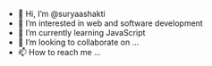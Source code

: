 - 👋 Hi, I’m @suryaashakti
- 👀 I’m interested in web and software development
- 🌱 I’m currently learning JavaScript
- 💞️ I’m looking to collaborate on ...
- 📫 How to reach me ...

<!---
suryaashakti/suryaashakti is a ✨ special ✨ repository because its `README.md` (this file) appears on your GitHub profile.
You can click the Preview link to take a look at your changes.
--->
